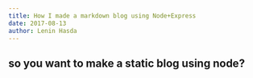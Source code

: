```yaml
---
title: How I made a markdown blog using Node+Express
date: 2017-08-13
author: Lenin Hasda
---
```

## so you want to make a static blog using node?